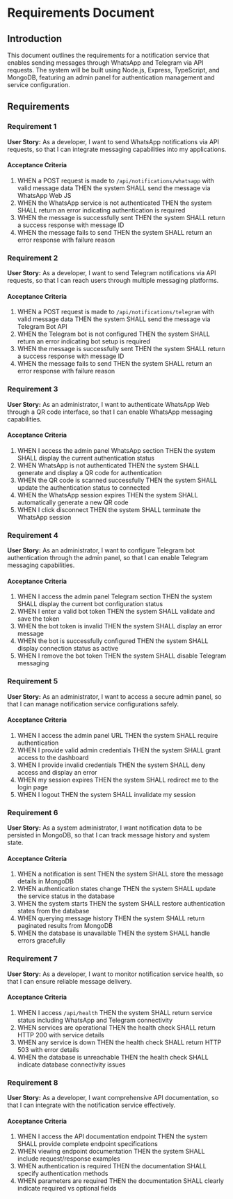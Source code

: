 # Requirements Document

## Introduction

This document outlines the requirements for a notification service that enables sending messages through WhatsApp and Telegram via API requests. The system will be built using Node.js, Express, TypeScript, and MongoDB, featuring an admin panel for authentication management and service configuration.

## Requirements

### Requirement 1

**User Story:** As a developer, I want to send WhatsApp notifications via API requests, so that I can integrate messaging capabilities into my applications.

#### Acceptance Criteria

1. WHEN a POST request is made to `/api/notifications/whatsapp` with valid message data THEN the system SHALL send the message via WhatsApp Web JS
2. WHEN the WhatsApp service is not authenticated THEN the system SHALL return an error indicating authentication is required
3. WHEN the message is successfully sent THEN the system SHALL return a success response with message ID
4. WHEN the message fails to send THEN the system SHALL return an error response with failure reason

### Requirement 2

**User Story:** As a developer, I want to send Telegram notifications via API requests, so that I can reach users through multiple messaging platforms.

#### Acceptance Criteria

1. WHEN a POST request is made to `/api/notifications/telegram` with valid message data THEN the system SHALL send the message via Telegram Bot API
2. WHEN the Telegram bot is not configured THEN the system SHALL return an error indicating bot setup is required
3. WHEN the message is successfully sent THEN the system SHALL return a success response with message ID
4. WHEN the message fails to send THEN the system SHALL return an error response with failure reason

### Requirement 3

**User Story:** As an administrator, I want to authenticate WhatsApp Web through a QR code interface, so that I can enable WhatsApp messaging capabilities.

#### Acceptance Criteria

1. WHEN I access the admin panel WhatsApp section THEN the system SHALL display the current authentication status
2. WHEN WhatsApp is not authenticated THEN the system SHALL generate and display a QR code for authentication
3. WHEN the QR code is scanned successfully THEN the system SHALL update the authentication status to connected
4. WHEN the WhatsApp session expires THEN the system SHALL automatically generate a new QR code
5. WHEN I click disconnect THEN the system SHALL terminate the WhatsApp session

### Requirement 4

**User Story:** As an administrator, I want to configure Telegram bot authentication through the admin panel, so that I can enable Telegram messaging capabilities.

#### Acceptance Criteria

1. WHEN I access the admin panel Telegram section THEN the system SHALL display the current bot configuration status
2. WHEN I enter a valid bot token THEN the system SHALL validate and save the token
3. WHEN the bot token is invalid THEN the system SHALL display an error message
4. WHEN the bot is successfully configured THEN the system SHALL display connection status as active
5. WHEN I remove the bot token THEN the system SHALL disable Telegram messaging

### Requirement 5

**User Story:** As an administrator, I want to access a secure admin panel, so that I can manage notification service configurations safely.

#### Acceptance Criteria

1. WHEN I access the admin panel URL THEN the system SHALL require authentication
2. WHEN I provide valid admin credentials THEN the system SHALL grant access to the dashboard
3. WHEN I provide invalid credentials THEN the system SHALL deny access and display an error
4. WHEN my session expires THEN the system SHALL redirect me to the login page
5. WHEN I logout THEN the system SHALL invalidate my session

### Requirement 6

**User Story:** As a system administrator, I want notification data to be persisted in MongoDB, so that I can track message history and system state.

#### Acceptance Criteria

1. WHEN a notification is sent THEN the system SHALL store the message details in MongoDB
2. WHEN authentication states change THEN the system SHALL update the service status in the database
3. WHEN the system starts THEN the system SHALL restore authentication states from the database
4. WHEN querying message history THEN the system SHALL return paginated results from MongoDB
5. WHEN the database is unavailable THEN the system SHALL handle errors gracefully

### Requirement 7

**User Story:** As a developer, I want to monitor notification service health, so that I can ensure reliable message delivery.

#### Acceptance Criteria

1. WHEN I access `/api/health` THEN the system SHALL return service status including WhatsApp and Telegram connectivity
2. WHEN services are operational THEN the health check SHALL return HTTP 200 with service details
3. WHEN any service is down THEN the health check SHALL return HTTP 503 with error details
4. WHEN the database is unreachable THEN the health check SHALL indicate database connectivity issues

### Requirement 8

**User Story:** As a developer, I want comprehensive API documentation, so that I can integrate with the notification service effectively.

#### Acceptance Criteria

1. WHEN I access the API documentation endpoint THEN the system SHALL provide complete endpoint specifications
2. WHEN viewing endpoint documentation THEN the system SHALL include request/response examples
3. WHEN authentication is required THEN the documentation SHALL specify authentication methods
4. WHEN parameters are required THEN the documentation SHALL clearly indicate required vs optional fields